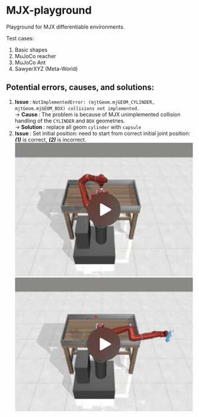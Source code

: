 # MJX-playground
Playground for MJX differentiable environments.


Test cases:
1. Basic shapes
2. MuJoCo reacher
3. MuJoCo Ant
4. SawyerXYZ (Meta-World)


## Potential errors, causes, and solutions:
1. <b> Issue </b>: `NotImplementedError: (mjtGeom.mjGEOM_CYLINDER, mjtGeom.mjGEOM_BOX) collisions not implemented.` <br>
   $\rightarrow$ <b> Cause </b>: The problem is because of MJX unimplemented collision handling of the `CYLINDER` and `BOX` geometries. <br>
   $\rightarrow$<b> Solution </b>: replace all geom `cylinder` with `capsule`
2. <b> Issue </b>: Set initial position: need to start from correct initial joint position: ***(1)*** is correct, ***(2)*** is incorrect.<br>
   ![](<figs/initial_qpos_1.png>) ![](<figs/initial_qpos_2.png>)

   

